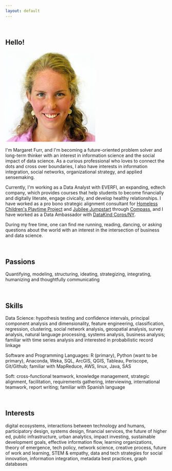 ```yaml
---
layout: default
---
```


<br>

## Hello!

<img class="profile-picture" src="me.jpg">

I'm Margaret Furr, and I'm becoming a future-oriented problem solver and long-term thinker with an interest in information science and the social impact of data science. As a curious professional who loves to connect the dots and cross over boundaries, I also have interests in information integration, social networks, organizational strategy, and applied sensemaking. 

Currently, I'm working as a Data Analyst with EVERFI, an expanding, edtech company, which provides courses that help students to become financially and digitally literate, engage civically, and develop healthy relationships. I have worked as a pro bono strategic alignment consultant for [Homeless Children's Playtime Project](https://www.playtimeproject.org) and [Jubilee Jumpstart](http://www.jubileejumpstart.org) through [Compass](http://compassprobono.org), and I have worked as a Data Ambassador with [DataKind Corps/NY](http://www.datakind.org). 

During my free time, one can find me running, reading, dancing, or asking questions about the world with an interest in the intersection of business and data science.

<br>

## Passions

Quantifying, modeling, structuring, ideating, strategizing, integrating, humanizing and thoughtfully communicating

<br>

## Skills

Data Science: hypothesis testing and confidence intervals, principal component analysis and dimensionality, feature engineering, classification, regression, clustering, social network analysis, geospatial analysis, survey analysis, natural language processing, systems analysis, business analysis; familiar with time series analysis and interested in probabilistic record linkage 

Software and Programming Languages: R (primary), Python (want to be primary), Anaconda, Weka, SQL, ArcGIS, QGIS, Tableau, Periscope, Git/Github; familiar with MapReduce, AWS, linux, Java, SAS

Soft: cross-functional teamwork, knowledge management, strategic alignment, facilitation, requirements gathering, interviewing, international teamwork, report writing; familiar with Spanish language

<br>

## Interests

digital ecosystems, interactions between technology and humans, participatory design, systems design, financial services, the future of higher ed, public infrastructure, urban analytics, impact investing, sustainable development goals, effective information flow, learning organizations, theory of emergence, tech policy, network science, creative process, future of work and learning, STEM & empathy, data and tech strategies for social innovation, information integration, metadata best practices, graph databases

<br>


